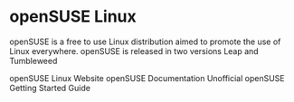 # openSUSE Linux

openSUSE is a free to use Linux distribution aimed to promote the use of Linux everywhere. openSUSE is released in two versions Leap and Tumbleweed

<BadgeLink badgeText='Official Website' colorScheme='blue' href='https://www.opensuse.org/'>openSUSE Linux Website</BadgeLink>
<BadgeLink badgeText='Official Documentation' colorScheme='blue' href='https://en.opensuse.org/Main_Page'>openSUSE Documentation</BadgeLink>
<BadgeLink badgeText='Unofficial Getting Started Guide' colorScheme='blue' href='https://opensuse-guide.org/'>Unofficial openSUSE Getting Started Guide</BadgeLink>
